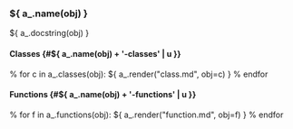 ### ${ a_.name(obj) }

${ a_.docstring(obj) }

#### Classes {#${ a_.name(obj) + '-classes' | u }}
% for c in a_.classes(obj):
${ a_.render("class.md", obj=c) }
% endfor

#### Functions {#${ a_.name(obj) + '-functions' | u }}
% for f in a_.functions(obj):
${ a_.render("function.md", obj=f) }
% endfor
